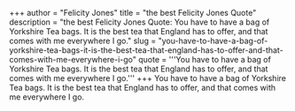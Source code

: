 +++
author = "Felicity Jones"
title = "the best Felicity Jones Quote"
description = "the best Felicity Jones Quote: You have to have a bag of Yorkshire Tea bags. It is the best tea that England has to offer, and that comes with me everywhere I go."
slug = "you-have-to-have-a-bag-of-yorkshire-tea-bags-it-is-the-best-tea-that-england-has-to-offer-and-that-comes-with-me-everywhere-i-go"
quote = '''You have to have a bag of Yorkshire Tea bags. It is the best tea that England has to offer, and that comes with me everywhere I go.'''
+++
You have to have a bag of Yorkshire Tea bags. It is the best tea that England has to offer, and that comes with me everywhere I go.
